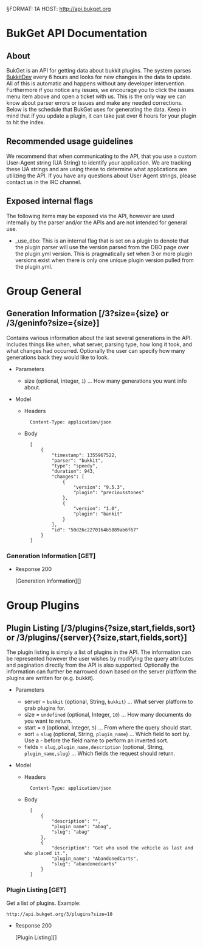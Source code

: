 §FORMAT: 1A
HOST: http://api.bukget.org

# BukGet API Documentation
## About
BukGet is an API for getting data about bukkit plugins. The system parses [BukkitDev](http://dev.bukkit.org) every 6 hours and looks for new changes in the data to update. All of this is automatic and happens without any developer intervention. Furthermore if you notice any issues, we encourage you to click the issues menu item above and open a ticket with us. This is the only way we can know about parser errors or issues and make any needed corrections. Below is the schedule that BukGet uses for generating the data. Keep in mind that if you update a plugin, it can take just over 6 hours for your plugin to hit the index.

## Recommended usage guidelines
We recommend that when communicating to the API, that you use a custom User-Agent string (UA String) to identify your application. We are tracking these UA strings and are using these to determine what applications are utilizing the API. If you have any questions about User Agent strings, please contact us in the IRC channel.

## Exposed internal flags

The following items may be exposed via the API, however are used internally by the parser and/or the APIs and are not intended for general use.

+ _use_dbo: This is an internal flag that is set on a plugin to denote that the plugin parser will use the version parsed from the DBO page over the plugin.yml version. This is pragmatically set when 3 or more plugin versions exist when there is only one unique plugin version pulled from the plugin.yml.

# Group General

## Generation Information [/3?size={size} or /3/geninfo?size={size}]
Contains various information about the last several generations in the API. Includes things like when, what server, parsing type, how long it took, and what changes had occurred. Optionally the user can specify how many generations back they would like to look.

+ Parameters

    + size (optional, integer, `1`) ... How many generations you want info about.

+ Model

    + Headers

            Content-Type: application/json

    + Body

            [
                {
                    "timestamp": 1355967522,
                    "parser": "bukkit",
                    "type": "speedy",
                    "duration": 943,
                    "changes": [
                        {
                            "version": "9.5.3",
                            "plugin": "preciousstones"
                        },
                        {
                            "version": "1.0",
                            "plugin": "bankit"
                        }
                    ],
                    "id": "50d26c2270164b5889ab6f67"
                }
            ]

### Generation Information [GET]

+ Response 200
    
    [Generation Information][]

# Group Plugins

## Plugin Listing [/3/plugins{?size,start,fields,sort} or /3/plugins/{server}{?size,start,fields,sort}]
The plugin listing is simply a list of plugins in the API. The information can be represented however the user wishes by modifying the query attributes and pagination directly from the API is also supported. Optionally the information can further be narrowed down based on the server platform the plugins are written for (e.g. bukkit).

+ Parameters

    + server = `bukkit` (optional, String, `bukkit`) ... What server platform to grab plugins for.
    + size = `undefined` (optional, Integer, `10`) ... How many documents do you want to return.
    + start = `0` (optional, Integer, `5`) ... From where the query should start.
    + sort = `slug` (optional, String, `plugin_name`) ... Which field to sort by. Use a - before the field name to perform an inverted sort.
    + fields = `slug,plugin_name,description` (optional, String, `plugin_name,slug`) ... Which fields the request should return.
+ Model

    + Headers

            Content-Type: application/json

    + Body

            [
                {
                    "description": "",
                    "plugin_name": "abag",
                    "slug": "abag"
                },
                {
                    "description": "Get who used the vehicle as last and who placed it.",
                    "plugin_name": "AbandonedCarts",
                    "slug": "abandonedcarts"
                }
            ]

### Plugin Listing [GET]
Get a list of plugins. Example:

```no-highlight
http://api.bukget.org/3/plugins?size=10
```

+ Response 200
    
    [Plugin Listing][]